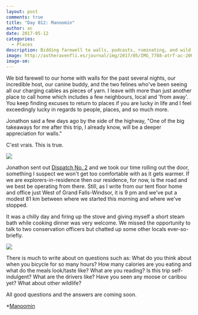```yaml
---
layout: post
comments: true
title: "Day 012: Manoomin"
author: ac
date: 2017-05-12
categories:
  - Places
description: Bidding farewell to walls, podcasts, ruminating, and wild camping.
image: http://astheravenfli.es/journal/img/2017/05/IMG_7788-atrf-ac-2000-web.jpg
image-sm:
---
```


We bid farewell to our home with walls for the past several nights, our incredible host, our canine buddy, and the two felines who've been seeing all our charging cables as pieces of yarn. I leave with more than just another place to call home which includes a few neighbours, local and 'from away'. You keep finding excuses to return to places if you are lucky in life and I feel exceedingly lucky in regards to people, places, and so much more.

Jonathon said a few days ago by the side of the highway, "One of the big takeaways for me after this trip, I already know, will be a deeper appreciation for walls."

C'est vrais. This is true.

<img src="http://astheravenfli.es/journal/img/2017/05/IMG_7784-atrf-ac-2000-web.jpg">

Jonathon sent out [Dispatch No. 2](http://mailchi.mp/3ca4fd3c5acf/as-the-raven-flies-dispatch-02) and we took our time rolling out the door, something I suspect we won't get too comfortable with as it gets warmer. If we are explorers-in-residence then our residence, for now, is the road and we best be operating from there. Still, as I write from our tent floor home and office just West of Grand Falls-Windsor, it is 9 pm and we've put a modest 81 km between where we started this morning and where we've stopped.

It was a chilly day and firing up the stove and giving myself a short steam bath while cooking dinner was very welcome. We missed the opportunity to talk to two conservation officers but chatted up some other locals ever-so-briefly. 

<img src="http://astheravenfli.es/journal/img/2017/05/IMG_1460-atrf-jcr-2000-web.jpg">

There is much to write about on questions such as:
What do you think about when you bicycle for so many hours?
How many calories are you eating and what do the meals look/taste like? 
What are you reading? 
Is this trip self-indulgent?
What are the drivers like?
Have you seen any moose or caribou yet? What about other wildlife?

All good questions and the answers are coming soon.

*[Manoomin](http://ojibwe.lib.umn.edu/main-entry/manoomin-ni)



